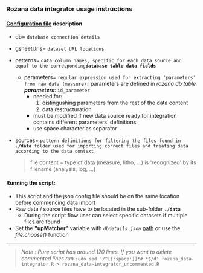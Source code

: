 ### Rozana data integrator usage instructions

#### [Configuration file] description

+ db=			`database connection details`
+ gsheetUrls=	`dataset URL locations`
+ patterns=		`data column names, specific for each data source and equal to the corresponding`**`database table data fields`**
  + parameters=	`regular expression used for extracting 'parameters' from raw data (measure);` parameters are defined in _rozana db table **parameters**_: `id_parameter`
    - needed for:
       1. distingushing parameters from the rest of the data content
       2. data restructuration  
    - must be modified if new data source ready for integration contains different parameters' definitions
    - use space character as separator
+ sources=		`pattern definitions for filtering the files found in `**`./data`**` folder used for importing correct files and treating data according to the data context`  

  > file content = type of data (measure, litho, ...) is 'recognized' by its filename (analysis, log, ...)

####  Running the script:

+ This script and the json config file should be on the same location before commencing data import
+ Raw data / source files have to be located in the sub-folder **`./data`**
  + During the script flow user can select specific datasets if multiple files are found
+ Set the **"upMatcher"** variable with _*`dbdetails.json`*_ [path] or use the _file.choose()_ function

---
>_Note : Pure script has around 170 lines. If you want to delete commented lines run_
`sudo sed '/^[[:space:]]*#.*$/d' rozana_data-integrator.R > rozana_data-integrator_uncommented.R`

[Configuration file]:https://github.com/zer0mode/CS-repo/blob/master/roza-MDR/dbdetails.json

[path]:https://github.com/zer0mode/CS-repo/blob/dcb307d04c4c77652525adba6350828d2cfbabff/roza-MDR/rozana_data-integrator.R#L379
